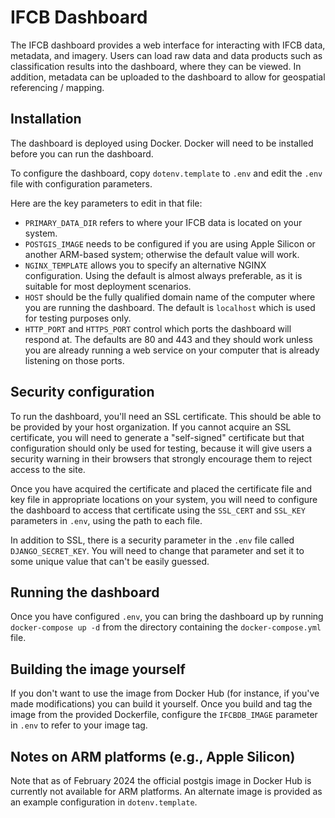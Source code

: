 # IFCB Dashboard

The IFCB dashboard provides a web interface for interacting with IFCB data, metadata, and imagery.
Users can load raw data and data products such as classification results into the dashboard, where they can be viewed.
In addition, metadata can be uploaded to the dashboard to allow for geospatial referencing / mapping.

## Installation

The dashboard is deployed using Docker. Docker will need to be installed before you can run the dashboard.

To configure the dashboard, copy `dotenv.template` to `.env` and edit the `.env` file with configuration parameters.

Here are the key parameters to edit in that file:

* `PRIMARY_DATA_DIR` refers to where your IFCB data is located on your system.
* `POSTGIS_IMAGE` needs to be configured if you are using Apple Silicon or another ARM-based system; otherwise the default value will work.
* `NGINX_TEMPLATE` allows you to specify an alternative NGINX configuration. Using the default is almost always preferable, as it is suitable for most deployment scenarios.
* `HOST` should be the fully qualified domain name of the computer where you are running the dashboard. The default is `localhost` which is used for testing purposes only.
* `HTTP_PORT` and `HTTPS_PORT` control which ports the dashboard will respond at. The defaults are 80 and 443 and they should work unless you are already running a web service on your computer that is already listening on those ports.

## Security configuration

To run the dashboard, you'll need an SSL certificate. This should be able to be provided by your host organization. If you cannot acquire an SSL certificate, you will need to generate a "self-signed" certificate but that configuration should only be used for testing, because it will give users a security warning in their browsers that strongly encourage them to reject access to the site.

Once you have acquired the certificate and placed the certificate file and key file in appropriate locations on your system, you will need to configure the dashboard to access that certificate using the `SSL_CERT` and `SSL_KEY` parameters in `.env`, using the path to each file.

In addition to SSL, there is a security parameter in the `.env` file called `DJANGO_SECRET_KEY`. You will need to change that parameter and set it to some unique value that can't be easily guessed.

## Running the dashboard

Once you have configured `.env`, you can bring the dashboard up by running `docker-compose up -d` from the directory containing the `docker-compose.yml` file.

## Building the image yourself

If you don't want to use the image from Docker Hub (for instance, if you've made modifications) you can build it yourself. Once you build and tag the image from the provided Dockerfile, configure the `IFCBDB_IMAGE` parameter in `.env` to refer to your image tag.

## Notes on ARM platforms (e.g., Apple Silicon)

Note that as of February 2024 the official postgis image in Docker Hub is currently not available for ARM platforms. An alternate image is provided as an example configuration in `dotenv.template`.

